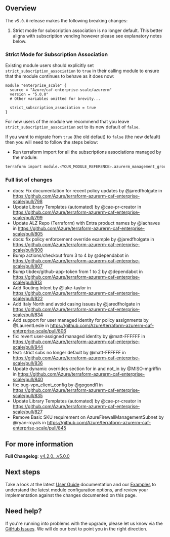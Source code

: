 <!-- markdownlint-disable first-line-h1 -->
## Overview

The `v5.0.0` release makes the following breaking changes:

1. Strict mode for subscription association is no longer default. This better aligns with subscription vending however please see explanatory notes below.

### Strict Mode for Subscription Association

Existing module users should explicitly set `strict_subscription_association` to `true` in their calling module to ensure that the module continues to behave as it does now:

```hcl
module "enterprise_scale" {
  source = "Azure/caf-enterprise-scale/azurerm"
  version = "5.0.0"
  # Other variables omitted for brevity...

  strict_subscription_association = true
}
```

For new users of the module we recommend that you leave `strict_subscription_association` set to its new default of `false`.

If you want to migrate from `true` (the old defaut) to `false` (the new default) then you will need to follow the steps below:

- Run terraform import for all the subscriptions associations managed by the module:

```bash
terraform import module.<YOUR_MODULE_REFERENCE>.azurerm_management_group_subscription_association.enterprise_scale["/providers/Microsoft.Management/managementGroups/<YOUR_MG>/subscriptions/<YOUR_SUBSCRIPTION_ID>"] /providers/Microsoft.Management/managementGroups/<YOUR_MG>/subscriptions/<YOUR_SUBSCRIPTION_ID>
```

### Full list of changes

- docs: Fix documentation for recent policy updates by @jaredfholgate in <https://github.com/Azure/terraform-azurerm-caf-enterprise-scale/pull/798>
- Update Library Templates (automated) by @cae-pr-creator in <https://github.com/Azure/terraform-azurerm-caf-enterprise-scale/pull/799>
- Update ALZ Repo (Terraform) with Entra product names by @lachaves in <https://github.com/Azure/terraform-azurerm-caf-enterprise-scale/pull/805>
- docs: fix policy enforcement override example by @jaredfholgate in <https://github.com/Azure/terraform-azurerm-caf-enterprise-scale/pull/808>
- Bump actions/checkout from 3 to 4 by @dependabot in <https://github.com/Azure/terraform-azurerm-caf-enterprise-scale/pull/807>
- Bump tibdex/github-app-token from 1 to 2 by @dependabot in <https://github.com/Azure/terraform-azurerm-caf-enterprise-scale/pull/813>
- Add Routing Intent by @luke-taylor in <https://github.com/Azure/terraform-azurerm-caf-enterprise-scale/pull/822>
- Add Italy North and avoid casing issues by @jaredfholgate in <https://github.com/Azure/terraform-azurerm-caf-enterprise-scale/pull/834>
- Add support for user managed identity for policy assignments by @LaurentLesle in <https://github.com/Azure/terraform-azurerm-caf-enterprise-scale/pull/806>
- fix: revert user-assigned managed identity by @matt-FFFFFF in <https://github.com/Azure/terraform-azurerm-caf-enterprise-scale/pull/844>
- feat: strict subs no longer default by @matt-FFFFFF in <https://github.com/Azure/terraform-azurerm-caf-enterprise-scale/pull/836>
- Update dynamic overrides section for in and not_in by @MISO-mgriffin in <https://github.com/Azure/terraform-azurerm-caf-enterprise-scale/pull/840>
- fix: bug-vpn_client_config by @gogondi1 in <https://github.com/Azure/terraform-azurerm-caf-enterprise-scale/pull/835>
- Update Library Templates (automated) by @cae-pr-creator in <https://github.com/Azure/terraform-azurerm-caf-enterprise-scale/pull/827>
- Remove Basic SKU requirement on AzureFirewallManagementSubnet by @ryan-royals in <https://github.com/Azure/terraform-azurerm-caf-enterprise-scale/pull/845>

## For more information

**Full Changelog**: [v4.2.0...v5.0.0](https://github.com/Azure/terraform-azurerm-caf-enterprise-scale/compare/v4.2.0...v5.0.0)

## Next steps

Take a look at the latest [User Guide](User-Guide) documentation and our [Examples](Examples) to understand the latest module configuration options, and review your implementation against the changes documented on this page.

## Need help?

If you're running into problems with the upgrade, please let us know via the [GitHub Issues](https://github.com/Azure/terraform-azurerm-caf-enterprise-scale/issues).
We will do our best to point you in the right direction.
